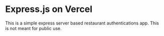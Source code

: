 # Express.js on Vercel

This is a simple express server based restaurant authentications app. This is not meant for public use.

